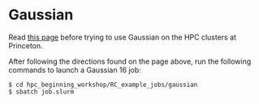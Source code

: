 # Gaussian

Read [this page](https://researchcomputing.princeton.edu/gaussian) before trying to use Gaussian on the HPC clusters at Princeton.

After following the directions found on the page above, run the following commands to launch a Gaussian 16 job:

```
$ cd hpc_beginning_workshop/RC_example_jobs/gaussian
$ sbatch job.slurm
```
